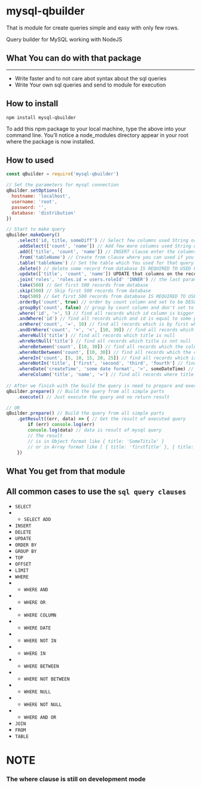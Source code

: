 # mysql-qbuilder

That is module for create queries simple and easy with only few rows.

Query builder for MySQL working with NodeJS

## What You can do with that package
---
* Write faster and to not care abot syntax about the sql queries
* Write Your own sql queries and send to module for execution

## How to install
```
npm install mysql-qbuilder
```
To add this npm package to your local machine, type the above into your command line. You’ll notice a node_modules directory appear in your root where the package is now installed.

## How to used
```JavaScript
const qBuilder = require('mysql-qbuilder')

// Set the parameters for mysql connection
qBuilder.setOptions({
  hostname: 'localhost',
  username: 'root',
  password: '',
  database: 'distribution'
})

// Start to make query
qBuilder.makeQuery()
	.select('id, title, someDiff') // Select few columns used String or Array
	.addSelect(['count', 'name']) // Add few more columns used String or Array IS REQUIRED TO USED SELECT BEFORE USED ADDSELECT
	.add(['title', 'count', 'name']) // INSERT clause enter the columns which You set the values on new record
	.from('tableName') // Create from clause where you can used if you used select clause
	.table('tableName') // Set the table which You used for that query
	.delete() // delete some record from database IS REQUIRED TO USED FROM OR TABLE BEFORE USED DELETE
	.update(['title', 'count', 'name']) UPDATE that columns on the record
	.join('roles', 'roles.id = users.roleId' 'INNER') // the last parameter is optional Make join between two tables
	.take(500) // Get first 500 records from database
	.skip(500) // Skip first 500 records from database
	.top(500) // Get first 500 records from database IS REQUIRED TO USED SELECT BEFORE USED TOP
	.orderBy('count', true) // order by count column and set to be DESC (if is false then is not used DESC)
	.groupBy('count', false) // group by count column and don't set to be DESC
	.where('id', '>', 5) // find all records which id column is bigger from 5 second and third parameters are optional
	.andWhere('id') // find all records which and id is equal to some parameter IS REQUIRED TO USED WHERE BEFORE USED ANDWHERE
	.orWhere('count', '=', 10) // find all records which is by first where or count is equal to 10 IS REQUIRED TO USED WHERE BEFORE USED ANDWHERE
	.andOrWhere('count', '>', '<', [10, 30]) // find all records which and count bigger from 10 or smaller from 30
	.whereNull('title') // find all records which title is null
	.whreNotNull('title') // find all records which title is not null
	.whereBetween('count', [10, 30]) // find all records which the column 'count' is between 10 and 30
	.whereNotBetween('count', [10, 30]) // find all records which the column 'count' is not between 10 and 30
	.whereIn('count', [5, 10, 15, 20, 25]) // find all records which is have value like one of the array elements
	.whereNotIn('title', ['first', 'second', 'third', 'fourth'] // find all records which is NOT have value like one of the array elements
	.whereDate('createTime', 'some date format', '>', someDateTime) // find all records which create time is same like bigger from someDateTime
	.whereColumn('title', 'name', '=') // find all records where title and name is the same
	
// After we finish with the build the query is need to prepare and execute
qBuilder.prepare() // Build the query from all simple parts
	.execute() // Just execute the query and no return result

// OR
qBuilder.prepare() // Build the query from all simple parts
	.getResult((err, data) => { // Get the result of executed query
		if (err) console.log(err)
		console.log(data) // data is result of mysql query
		// The result 
		// is in Object format like { title: 'SomeTitile' } 
		// or in Array format like [ { title: 'firstTitle' }, { title: 'secondTitle' } ]
	})
```

## What You get from that module
All common cases to use the `sql query clauses`
---
* `SELECT` 
* * `SELECT ADD`
* `INSERT`
* `DELETE`
* `UPDATE`
* `ORDER BY`
* `GROUP BY`
* `TOP`
* `OFFSET`
* `LIMIT`
* `WHERE`
* * `WHERE AND`
* * `WHERE OR`
* * `WHERE COLUMN`
* * `WHERE DATE`
* * `WHERE NOT IN`
* * `WHERE IN`
* * `WHERE BETWEEN`
* * `WHERE NOT BETWEEN`
* * `WHERE NULL`
* * `WHERE NOT NULL`
* * `WHERE AND OR`
* `JOIN`
* `FROM`
* `TABLE`

# NOTE
### The where clause is still on development mode
